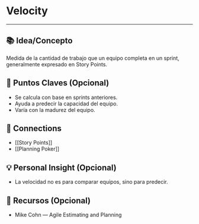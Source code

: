 # **Velocity**

---

## 📚 Idea/Concepto

Medida de la cantidad de trabajo que un equipo completa en un sprint, generalmente expresado en Story Points.

## 📌 Puntos Claves (Opcional)

- Se calcula con base en sprints anteriores.
- Ayuda a predecir la capacidad del equipo.
- Varía con la madurez del equipo.

## 🔗 Connections

- [[Story Points]]
- [[Planning Poker]]

## 💡 Personal Insight (Opcional)

- La velocidad no es para comparar equipos, sino para predecir.

## 🧾 Recursos (Opcional)

- Mike Cohn — Agile Estimating and Planning
